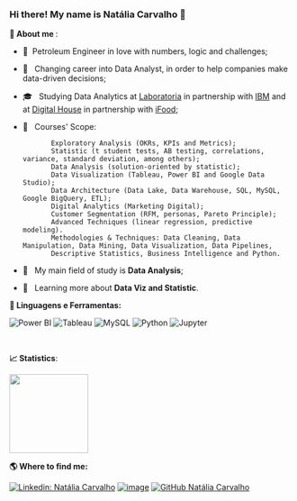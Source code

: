 ### Hi there! My name is Natália Carvalho 👋

<b> :woman: About me </b>:

- :woman:&nbsp; Petroleum Engineer in love with numbers, logic and challenges;

- 🤔 &nbsp; Changing career into Data Analyst, in order to help companies make data-driven decisions;

- 🎓 &nbsp; Studying Data Analytics at <a href="https://www.laboratoria.la/br">Laboratoria</a> in partnership with <a href="https://www.ibm.com/br-pt">IBM</a> and at <a href="https://www.digitalhouse.com/br">Digital House</a> in partnership with <a href="https://medium.com/ifood-tech">iFood</a>;

- 🚀 &nbsp; Courses' Scope:

             Exploratory Analysis (OKRs, KPIs and Metrics);
             Statistic (t student tests, AB testing, correlations, variance, standard deviation, among others);
             Data Analysis (solution-oriented by statistic);
             Data Visualization (Tableau, Power BI and Google Data Studio);
             Data Architecture (Data Lake, Data Warehouse, SQL, MySQL, Google BigQuery, ETL);
             Digital Analytics (Marketing Digital);
             Customer Segmentation (RFM, personas, Pareto Principle);
             Advanced Techniques (linear regression, predictive modeling).
             Methodologies & Techniques: Data Cleaning, Data Manipulation, Data Mining, Data Visualization, Data Pipelines, 
             Descriptive Statistics, Business Intelligence and Python.

- 💼 &nbsp; My main field of study is **Data Analysis**;

- 🌱 &nbsp; Learning more about **Data Viz and Statistic**.

<b> 🚀 **Linguagens e Ferramentas</b>:**

 ![Power BI](https://img.shields.io/badge/-Power%20BI-black?style=plastic&logo=Power-BI)
 ![Tableau](https://img.shields.io/badge/-Tableau-black?style=plastic&logo=Tableau)
 ![MySQL](https://img.shields.io/badge/-MySQL-333333?style=flat&logo=mysql)
 ![Python](https://img.shields.io/badge/-Python-black?style=flat-square&logo=Python)
 ![Jupyter](https://img.shields.io/badge/-Jupyter-black?style=flat-square&logo=Jupyter)
 
 
 <br>

<b> :chart_with_upwards_trend: Statistics</b>:


<a href="https://github.com/nataliagcarvalho">
  <img height="140em" src="https://github-readme-stats.vercel.app/api/top-langs/?username=nataliagcarvalho&layout=compact&langs_count=8&theme=dark"/>
</a>

<b> :earth_americas: Where to find me:  </b>


[![Linkedin: Natália Carvalho](https://img.shields.io/badge/-nataliacarvalho-blue?style=flat-square&logo=Linkedin&logoColor=white&link=https://www.linkedin.com/in/nataliagscarvalho/)](https://www.linkedin.com/in/nataliagscarvalho/)
[![image](https://img.shields.io/badge/nataliagsantanna@hotmail.com-0078D4?style=flat-square&logo=microsoft-outlook&logoColor=white)](mailto:nataliagsantanna@hotmail.com)
[![GitHub Natália Carvalho]( https://img.shields.io/github/followers/VanessaSwerts?label=follow&style=social)](https://github.com/nataliagcarvalho)
